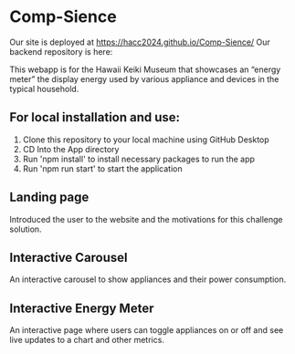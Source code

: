# Comp-Sience

Our site is deployed at https://hacc2024.github.io/Comp-Sience/
Our backend repository is here: 

This webapp is for the Hawaii Keiki Museum that showcases
an “energy meter” the display energy used by various appliance and devices
in the typical household.

## For local installation and use:
1) Clone this repository to your local machine using GitHub Desktop
2) CD Into the App directory
3) Run 'npm install' to install necessary packages to run the app
4) Run 'npm run start' to start the application

## Landing page
Introduced the user to the website and the motivations for this challenge solution.

## Interactive Carousel
An interactive carousel to show appliances and their power consumption.

## Interactive Energy Meter
An interactive page where users can toggle appliances on or off and see live updates to a chart and other metrics.
